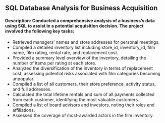 
## SQL Database Analysis for Business Acquisition

#### Description: Conducted a comprehensive analysis of a business’s data using SQL to assist in a potential acquisition decision. The project involved the following key tasks:
- Retrieved managers’ names and store addresses for personal meetings.
- Compiled a detailed inventory list including store_id, inventory_id, film name, film rating, rental rate, and replacement cost.
- Provided a summary level overview of the inventory, detailing the number of items per rating at each store.
- Analyzed the diversification of the inventory in terms of replacement cost, assessing potential risks associated with film categories becoming unpopular.
- Compiled a list of all customers, their store preference, activity status, and full addresses.
- Calculated the total lifetime rentals and sum of all payments collected from each customer, identifying the most valuable customers.
- Compiled a list of board advisors and investors, noting their roles and affiliations.
- Assessed the coverage of most-awarded actors in the film inventory.